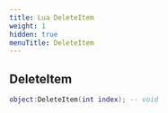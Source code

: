 ```yaml
---
title: Lua DeleteItem
weight: 1
hidden: true
menuTitle: DeleteItem
---
```

## DeleteItem
```lua
object:DeleteItem(int index); -- void
```